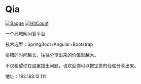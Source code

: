 # Qia
[![Badge](https://img.shields.io/badge/link-996.icu-red.svg)](https://github.com/996icu/996.ICU/blob/master/externals/instruction.md)
[![HitCount](http://hits.dwyl.io/996icu/996.ICU.svg)](http://hits.dwyl.io/996icu/996.ICU)

一个局域网问答平台

技术选型：SpringBoot+Angular+Bootstrap

排错的时间越长，往往分享出来的价值就越大。

不仅希望你在这里提出问题，也欢迎你可以把宝贵的经验分享出来。

地址：192.168.12.111
